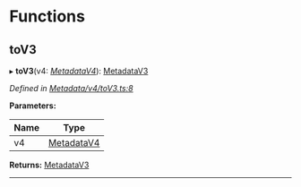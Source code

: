 

# Functions

<a id="tov3"></a>

##  toV3

▸ **toV3**(v4: *[MetadataV4](../classes/_metadata_v4_metadata_.metadatav4.md)*): [MetadataV3](../classes/_metadata_v3_metadata_.metadatav3.md)

*Defined in [Metadata/v4/toV3.ts:8](https://github.com/polkadot-js/api/blob/a037cab/packages/types/src/Metadata/v4/toV3.ts#L8)*

**Parameters:**

| Name | Type |
| ------ | ------ |
| v4 | [MetadataV4](../classes/_metadata_v4_metadata_.metadatav4.md) |

**Returns:** [MetadataV3](../classes/_metadata_v3_metadata_.metadatav3.md)

___

